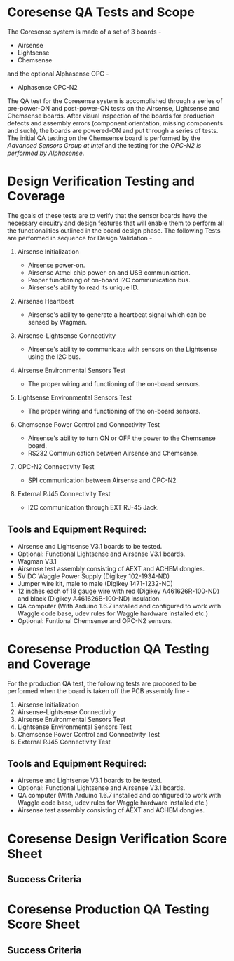 # Coresense QA Tests and Scope

The Coresense system is made of a set of 3 boards -
*   Airsense
*   Lightsense
*   Chemsense

and the optional Alphasense OPC -

*   Alphasense OPC-N2

The QA test for the Coresense system is accomplished through a series of pre-power-ON and post-power-ON
tests on the Airsense, Lightsense and Chemsense boards. After visual inspection of the boards for
production defects and assembly errors (component orientation, missing components and such), the boards
are powered-ON and put through a series of tests. The initial QA testing on the Chemsense board is performed
by the *Advanced Sensors Group at Intel* and the testing for the *OPC-N2 is performed by Alphasense*.

# Design Verification Testing and Coverage

The goals of these tests are to verify that the sensor boards have the necessary circuitry and
design features that will enable them to perform all the functionalities outlined in the board design
phase. The following Tests are performed in sequence for Design Validation - </br>

1.  Airsense Initialization
    - Airsense power-on.
    - Airsense Atmel chip power-on and USB communication.
    - Proper functioning of on-board I2C communication bus.
    - Airsense's ability to read its unique ID.

2.  Airsense Heartbeat
    -  Airsense's ability to generate a heartbeat signal which can be sensed by Wagman.

3.  Airsense-Lightsense Connectivity
    - Airsense's ability to communicate with sensors on the Lightsense using the I2C bus.

3.  Airsense Environmental Sensors Test
    - The proper wiring and functioning of the on-board sensors.

4.  Lightsense Environmental Sensors Test
    - The proper wiring and functioning of the on-board sensors.

5.  Chemsense Power Control and Connectivity Test
    - Airsense's ability to turn ON or OFF the power to the Chemsense board.
    - RS232 Communication between Airsense and Chemsense.

6. OPC-N2 Connectivity Test
    - SPI communication between Airsense and OPC-N2

7. External RJ45 Connectivity Test
    -  I2C communication through EXT RJ-45 Jack.

## Tools and Equipment Required:
*   Airsense and Lightsense V3.1 boards to be tested.
*   Optional: Functional Lightsense and Airsense V3.1 boards.
*   Wagman V3.1
*   Airsense test assembly consisting of AEXT and ACHEM dongles.
*   5V DC Waggle Power Supply (Digikey 102-1934-ND)
*   Jumper wire kit, male to male (Digikey 1471-1232-ND)
*   12 inches each of 18 gauge wire with red (Digikey A461626R-100-ND) and black (Digikey A461626B-100-ND) insulation.
*   QA computer (With Arduino 1.6.7 installed and configured to work with Waggle code base, udev rules for Waggle hardware installed etc.)
*   Optional: Funtional Chemsense and OPC-N2 sensors.

# Coresense Production QA Testing and Coverage

For the production QA test, the following tests are proposed to be performed when the board is
taken off the PCB assembly line -</br>

1.  Airsense Initialization
2.  Airsense-Lightsense Connectivity
3.  Airsense Environmental Sensors Test
4.  Lightsense Environmental Sensors Test
5.  Chemsense Power Control and Connectivity Test
6.  External RJ45 Connectivity Test

## Tools and Equipment Required:
*   Airsense and Lightsense V3.1 boards to be tested.
*   Optional: Functional Lightsense and Airsense V3.1 boards.
*   QA computer (With Arduino 1.6.7 installed and configured to work with Waggle code base, udev rules for Waggle hardware installed etc.)
*   Airsense test assembly consisting of AEXT and ACHEM dongles.


# Coresense Design Verification Score Sheet

## Success Criteria

# Coresense Production QA Testing Score Sheet

## Success Criteria
